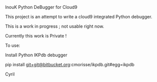 InouK Python DeBugger for Cloud9

This project is an attempt to write a cloud9 integrated Python debugger.

This is a work in progress ; not usable right now.

Currently this work is Private !

To use:

Install Python IKPdb debugger

pip install git+git@bitbucket.org:cmorisse/ikpdb.git#egg=ikpdb




Cyril
